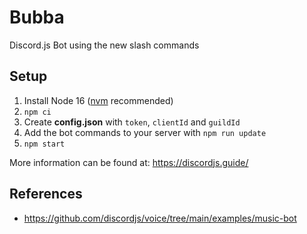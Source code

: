 # Bubba

Discord.js Bot using the new slash commands

## Setup
1. Install Node 16 ([nvm](https://github.com/nvm-sh/nvm) recommended)
2. `npm ci`
3. Create **config.json** with `token`, `clientId` and `guildId`
4. Add the bot commands to your server with `npm run update`
5. `npm start`

More information can be found at: https://discordjs.guide/

## References
- https://github.com/discordjs/voice/tree/main/examples/music-bot
